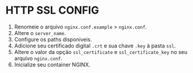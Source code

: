 # HTTP SSL CONFIG

1. Renomeie o arquivo `nginx.conf.example` > `nginx.conf`.
2. Altere o `server_name`.
3. Configure os paths disponiveis.
4. Adicione seu certificado digital `.crt` e sua chave `.key` à pasta `ssl`.
5. Altere o valor da opção `ssl_certificate` e `ssl_certificate_key` no seu arquivo `nginx.conf`.
6. Inicialize seu container NGINX.
